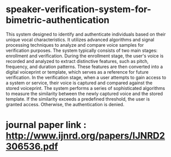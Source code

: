 # speaker-verification-system-for-bimetric-authentication
This system designed to identify and authenticate individuals based on their unique vocal characteristics. It utilizes advanced algorithms and signal processing techniques to analyze and compare voice samples for verification purposes.
The system typically consists of two main stages: enrollment and verification. During the enrollment stage, the user's voice is recorded and analyzed to extract distinctive features, such as pitch, frequency, and duration patterns. These features are then converted into a digital voiceprint or template, which serves as a reference for future verification.
In the verification stage, when a user attempts to gain access to a system or service, their voice is captured and compared against the stored voiceprint. The system performs a series of sophisticated algorithms to measure the similarity between the newly captured voice and the stored template. If the similarity exceeds a predefined threshold, the user is granted access. Otherwise, the authentication is denied.
# journal paper link : http://www.ijnrd.org/papers/IJNRD2306536.pdf
